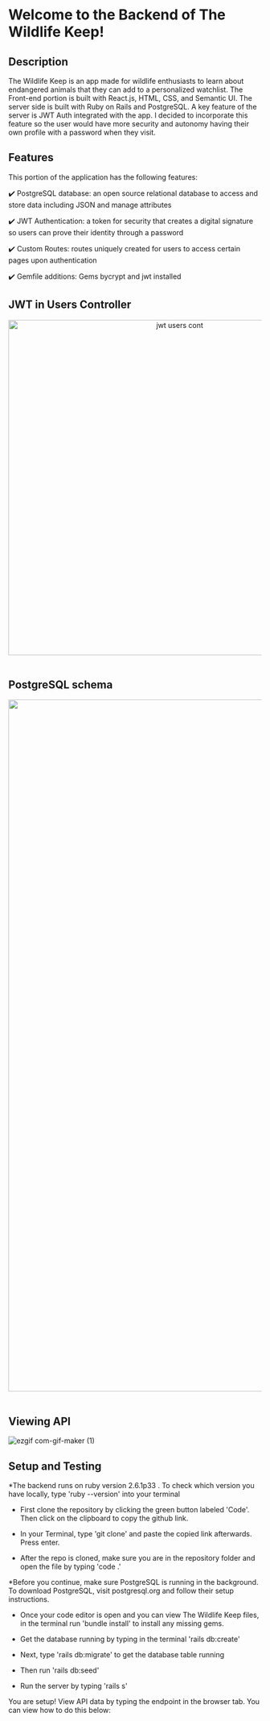 
# Welcome to the Backend of The Wildlife Keep! 

## Description

The Wildlife Keep is an app made for wildlife enthusiasts to learn about endangered animals that they can add to a personalized watchlist. The Front-end portion is built with React.js, HTML, CSS, and Semantic UI. The server side is built with Ruby on Rails and PostgreSQL. A key feature of the server is JWT Auth integrated with the app. I decided to incorporate this feature so the user would have more security and autonomy having their own profile with a password when they visit.


## Features
This portion of the application has the following features:

✔️ PostgreSQL database: an open source relational database to access and store data including JSON and manage attributes

✔️ JWT Authentication: a token for security that creates a digital signature so users can prove their identity through a password

✔️ Custom Routes: routes uniquely created for users to access certain pages upon authentication

✔️ Gemfile additions: Gems bycrypt and jwt installed
<br>

## JWT in Users Controller
<div align="center">
<img width="666" alt="jwt users cont" src="https://user-images.githubusercontent.com/61391413/140846848-319bd143-1084-4b94-8926-972b8017f796.png"> </div><br>

## PostgreSQL schema
<div align="center">
<img width="1374" alt="postgres schema" src="https://user-images.githubusercontent.com/61391413/140847011-98bf8637-f023-41ff-b33b-d2a0ed050a68.png"></div><br>

## Viewing API

![ezgif com-gif-maker (1)](https://user-images.githubusercontent.com/61391413/140847439-9ed38b2f-1a79-4dab-89d6-5df388699017.gif)


## Setup and Testing

*The backend runs on ruby version 2.6.1p33 . To check which version you have locally, type 'ruby --version' into your terminal

* First clone the repository by clicking the green button labeled 'Code'. Then click on the clipboard to copy the github link.

* In your Terminal, type 'git clone' and paste the copied link afterwards. Press enter.

* After the repo is cloned, make sure you are in the repository folder and open the file by typing 'code .'

*Before you continue, make sure PostgreSQL is running in the background. To download PostgreSQL, visit postgresql.org and follow their setup instructions.

* Once your code editor is open and you can view The Wildlife Keep files, in the terminal run 'bundle install' to install any missing gems.

* Get the database running by typing in the terminal 'rails db:create'

* Next, type 'rails db:migrate' to get the database table running

* Then run 'rails db:seed'

* Run the server by typing 'rails s' 

You are setup! View API data by typing the endpoint in the browser tab. You can view how to do this below:


